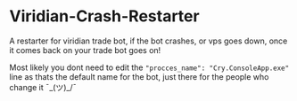 # Viridian-Crash-Restarter
A restarter for viridian trade bot, if the bot crashes, or vps goes down, once it comes back on your trade bot goes on!

Most likely you dont need to edit the `"procces_name": "Cry.ConsoleApp.exe"` line as thats the default name for the bot, just there for the people who change it  ¯\_(ツ)_/¯
